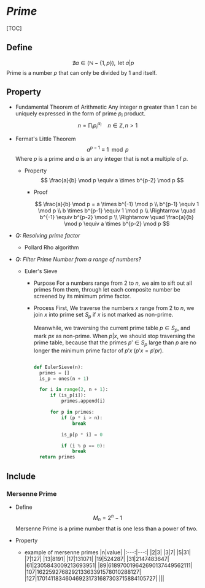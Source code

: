 # $Prime$

[TOC]

## Define  

$$
\nexists a \in (\mathbb N - \{1, p\}), \text{ let } a | p  \tag{Prime}
$$
Prime is a number $p$ that can only be divided by $1$ and itself.

## Property

* Fundamental Theorem of Arithmetic
  Any integer $n$ greater than $1$ can be uniquely expressed in the form of prime $p_i$ product.   
  $$
  n = \prod_i p_i^{\alpha_i} \quad n \in \mathbb Z, n > 1
  $$

* Fermat's Little Theorem
  $$
  a^{p-1} \equiv 1 \mod p
  $$
  Where $p$ is a prime and $a$ is an any integer that is not a multiple of $p$.
  
  - Property
    $$
    \frac{a}{b} \mod p \equiv a \times b^{p-2} \mod p
    $$
  
    - Proof
  
        $$
        \frac{a}{b} \mod p = a \times b^{-1} \mod p  \\
        b^{p-1} \equiv 1 \mod p \\
        b \times b^{p-1} \equiv 1 \mod p  \\
        \Rightarrow \quad b^{-1} \equiv b^{p-2}  \mod p \\
        \Rightarrow \quad \frac{a}{b} \mod p \equiv a \times b^{p-2} \mod p
        $$
  
    

- *Q: Resolving prime factor*  
  
  - Pollard Rho algorithm
  
- *Q: Filter Prime Number from a range of numbers?*
  
  * Euler's Sieve
    - Purpose
      For a numbers range from $2$ to $n$, we aim to sift out all primes from them, through let each composite number be screened by its minimum prime factor.
  
    - Process
      First, We traverse the numbers $x$ range from $2$ to $n$, we join $x$ into prime set $S_p$ if $x$ is not marked as non-prime.
  
      Meanwhile, we traversing the current prime table $p \in S_p$, and mark $p x$ as non-prime. When $p | x$, we should stop traversing the prime table, because that the primes $p' \in S_p$ large than $p$ are no longer the minimum prime factor of $p' x$ ($p' x = p' p r$).
  
      ```py
      
      def EulerSieve(n):
        primes = []
        is_p = ones(n + 1)
      
        for i in range(2, n + 1):
            if (is_p[i]):
                primes.append(i)
      
            for p in primes:
                if (p * i > n):
                    break
      
                is_p[p * i] = 0
      
                if (i % p == 0):
                    break
        return primes
      ```

## Include

### Mersenne Prime

- Define  
  $$M_n = 2^n - 1  \tag{Mersenne number}$$ 
  Mersenne Prime is a prime number that is one less than a power of two.

- Property
  - example of mersenne primes
    |n|value|
    |:---:|---:|
    |2|3|
    |3|7|
    |5|31|
    |7|127|
    |13|8191| 
    |17|131071| 
    |19|524287| 
    |31|2147483647| 
    |61|2305843009213693951| 
    |89|618970019642690137449562111| 
    |107|162259276829213363391578010288127| 
    |127|170141183460469231731687303715884105727| 
    ||| 